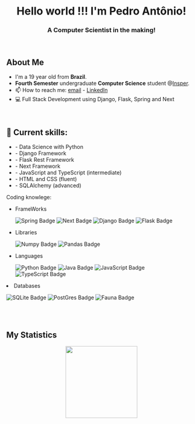 <h1 align="center"> Hello world !!! I'm Pedro Antônio! </h1>
<h3 align="center">A Computer Scientist in the making!</h3>

<br>

<h2 align="left">
  About Me
</h2>

- I'm a 19 year old from **Brazil**.
- **Fourth Semester** undergraduate **Computer Science** student @[Insper](https://insper.edu.br).
- 📫 How to reach me: [email](mailto:pedroas5@al.insper.edu.br) - [LinkedIn](https://www.linkedin.com/in/pedro-antonio-silva-23395b249/)
- 💻 Full Stack Development using Django, Flask, Spring and Next
<br>


<h2 align="left"> 💽 Current skills: </h2>
<ul>
    <li> - Data Science with Python </li>
    <li> - Django Framework  </li>
    <li> - Flask Rest Framework </li>
    <li> - Next Framework </li>
    <li> - JavaScript and TypeScript (intermediate) </li>
    <li> - HTML and CSS (fluent) </li>
    <li> - SQLAlchemy (advanced) </li>
</ul>

Coding knowlege:
<ul>
<li>FrameWorks</li>
  
![Spring Badge](https://img.shields.io/badge/Spring-6DB33F?style=for-the-badge&logo=spring&logoColor=white)
![Next Badge](https://img.shields.io/badge/Next-black?style=for-the-badge&logo=nextdotjs&logoColor=white)
![Django Badge](https://img.shields.io/badge/Django-092E20?style=for-the-badge&logo=django&logoColor=white)
![Flask Badge](https://img.shields.io/badge/Flask-000000?style=for-the-badge&logo=flask&logoColor=white)

<li>Libraries</li>

![Numpy Badge](https://img.shields.io/badge/Numpy-777BB4?style=for-the-badge&logo=numpy&logoColor=white)
![Pandas Badge](https://img.shields.io/badge/Pandas-2C2D72?style=for-the-badge&logo=pandas&logoColor=white)

<li>Languages</li>
    
![Python Badge](https://img.shields.io/badge/Python-3776AB?style=for-the-badge&logo=python&logoColor=white)
![Java Badge](https://img.shields.io/badge/Java-ED8B00?style=for-the-badge&logo=java&logoColor=white)
![JavaScript Badge](https://img.shields.io/badge/JavaScript-blue?style=for-the-badge&logo=JavaScript&logoColor=white)
![TypeScript Badge](https://img.shields.io/badge/TypeScript-purple?style=for-the-badge&logo=TypeScript&logoColor=white)
</ul>

<li>Databases</li>

![SQLite Badge](https://img.shields.io/badge/SQLite-07405E?style=for-the-badge&logo=sqlite&logoColor=white)
![PostGres Badge](https://img.shields.io/badge/postgresqlz-orange?style=for-the-badge&logo=postgresql&logoColor=white)
![Fauna Badge](https://img.shields.io/badge/fauna-turquoise?style=for-the-badge&logo=fauna&logoColor=white)

<br>


<br>

<h2 align="left">
  My Statistics
</h2>

<div align="center">
  <a href="https://github.com/P-ASilva">
  <img height="190em" src="https://github-readme-stats.vercel.app/api?username=P-ASilva&show_icons=true&theme=dracula&include_all_commits=true&count_private=true"/>
<div>
